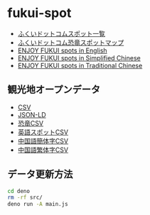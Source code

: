 # fukui-spot
 
- [ふくいドットコムスポット一覧](https://code4fukui.github.io/fukui-spot/)
- [ふくいドットコム恐竜スポットマップ](https://code4fukui.github.io/fukui-spot/dinomap.html)
- [ENJOY FUKUI spots in English](https://code4fukui.github.io/fukui-spot/list-eng.html)
- [ENJOY FUKUI spots in Simplified Chinese](https://code4fukui.github.io/fukui-spot/list-chi-CN.html)
- [ENJOY FUKUI spots in Traditional Chinese](https://code4fukui.github.io/fukui-spot/list-chi-TW.html)

## 観光地オープンデータ

- [CSV](https://code4fukui.github.io/fukui-spot/fuku-e-spot.csv)
- [JSON-LD](https://code4fukui.github.io/fukui-spot/fuku-e-spot.jsonld)
- [恐竜CSV](https://code4fukui.github.io/fukui-spot/fuku-e-spot-dino.csv)
- [英語スポットCSV](https://code4fukui.github.io/fukui-spot/fuku-e-spot-eng.csv)
- [中国語簡体字CSV](https://code4fukui.github.io/fukui-spot/fuku-e-spot-chi-CN.csv)
- [中国語繁体字CSV](https://code4fukui.github.io/fukui-spot/fuku-e-spot-chi-TW.csv)

## データ更新方法

```sh
cd deno
rm -rf src/
deno run -A main.js
```
